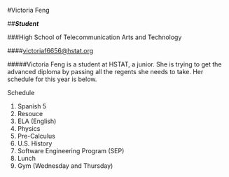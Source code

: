 #Victoria Feng

##**_Student_**

###High School of Telecommunication Arts and Technology

####[victoriaf6656@hstat.org](victoriaf6656@hstat.org)

#####Victoria Feng is a student at HSTAT, a junior. She is trying to get the advanced diploma by passing all the regents she needs to take. Her schedule for this year is below. 

Schedule

1. Spanish 5
2. Resouce
3. ELA (English)
4. Physics
5. Pre-Calculus
6. U.S. History
7. Software Engineering Program (SEP)
8. Lunch
9. Gym (Wednesday and Thursday)
